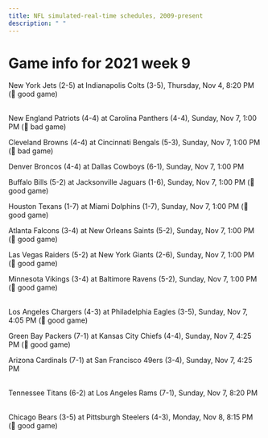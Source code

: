 ```yaml
---
title: NFL simulated-real-time schedules, 2009-present
description: " "
---
```


# Game info for 2021 week 9

New York Jets (2-5) at Indianapolis Colts (3-5), Thursday, Nov 4, 8:20 PM (:football: good game)

<br/>New England Patriots (4-4) at Carolina Panthers (4-4), Sunday, Nov 7, 1:00 PM (:red_circle: bad game)

Cleveland Browns (4-4) at Cincinnati Bengals (5-3), Sunday, Nov 7, 1:00 PM (:red_circle: bad game)

Denver Broncos (4-4) at Dallas Cowboys (6-1), Sunday, Nov 7, 1:00 PM

Buffalo Bills (5-2) at Jacksonville Jaguars (1-6), Sunday, Nov 7, 1:00 PM (:football: good game)

Houston Texans (1-7) at Miami Dolphins (1-7), Sunday, Nov 7, 1:00 PM (:football: good game)

Atlanta Falcons (3-4) at New Orleans Saints (5-2), Sunday, Nov 7, 1:00 PM (:football: good game)

Las Vegas Raiders (5-2) at New York Giants (2-6), Sunday, Nov 7, 1:00 PM (:football: good game)

Minnesota Vikings (3-4) at Baltimore Ravens (5-2), Sunday, Nov 7, 1:00 PM (:football: good game)

<br/>Los Angeles Chargers (4-3) at Philadelphia Eagles (3-5), Sunday, Nov 7, 4:05 PM (:football: good game)

Green Bay Packers (7-1) at Kansas City Chiefs (4-4), Sunday, Nov 7, 4:25 PM (:football: good game)

Arizona Cardinals (7-1) at San Francisco 49ers (3-4), Sunday, Nov 7, 4:25 PM

<br/>Tennessee Titans (6-2) at Los Angeles Rams (7-1), Sunday, Nov 7, 8:20 PM

<br/>Chicago Bears (3-5) at Pittsburgh Steelers (4-3), Monday, Nov 8, 8:15 PM (:football: good game)

